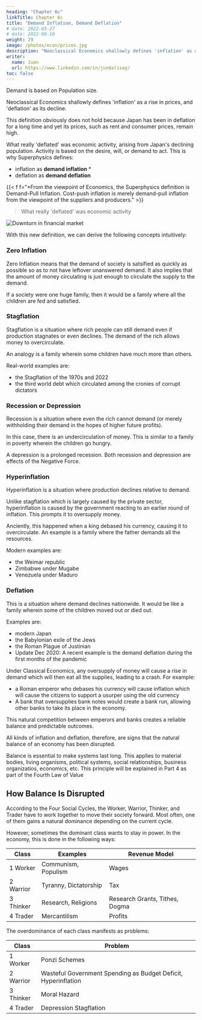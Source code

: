 ```yaml
---
heading: "Chapter 6c"
linkTitle: Chapter 6c
title: "Demand Inflation, Demand Deflation"
# date: 2022-03-27
# date: 2022-08-10
weight: 29
image: /photos/econ/prices.jpg
description: "Neoclassical Economics shallowly defines 'inflation' as a rise in prices, and 'deflation' as its decline"
writer:
  name: Juan
  url: https://www.linkedin.com/in/jundalisay/
toc: false
---
```



Demand is based on Population size.

Neoclassical Economics shallowly defines 'inflation' as a rise in prices, and 'deflation' as its decline.

This definition obviously does not hold because Japan has been in deflation for a long time and yet its prices, such as rent and consumer prices, remain high.

What really 'deflated' was economic activity, arising from Japan's declining population. Activity is based on the desire, will, or demand to act. This is why Superphysics defines:
- inflation as **demand inflation** *
- deflation as **demand deflation**

{{< f f="*From the viewpoint of Economics, the Superphysics definition is Demand-Pull Inflation. Cost-push inflation is merely demand-pull inflation from the viewpoint of the suppliers and producers." >}}


> What really 'deflated' was economic activity

![Downturn in financial market](/photos/econ/crash.jpg)


With this new definition, we can derive the following concepts intuitively:

### Zero Inflation 

Zero Inflation means that the demand of society is satsified as quickly as possible so as to not have leftover unanswered demand. It also implies that the amount of money circulating is just enough to circulate the supply to the demand. 

If a society were one huge family, then it would be a family where all the children are fed and satisfied. 

### Stagflation

Stagflation is a situation where rich people can still demand even if production stagnates or even declines. The demand of the rich allows money to overcirculate. 

An analogy is a family wherein some children have much more than others.

Real-world examples are:
- the Stagflation of the 1970s and 2022
- the third world debt which circulated among the cronies of corrupt dictators

### Recession or Depression

Recession is a situation where even the rich cannot demand (or merely withholding their demand in the hopes of higher future profits).

In this case, there is an undercirculation of money. This is similar to a family in poverty wherein the children go hungry.

A depression is a prolonged recession. Both recession and depression are effects of the Negative Force.


### Hyperinflation

Hyperinflation is a situation where production declines relative to demand. 

Unlike stagflation which is largely caused by the private sector, hyperinflation is caused by the government reacting to an earlier round of inflation. This prompts it to oversupply money. 

Anciently, this happened when a king debased his currency, causing it to overcirculate. An example is a family where the father demands all the resources. 

Modern examples are:
- the Weimar republic
- Zimbabwe under Mugabe
- Venezuela under Maduro


### Deflation

This is a situation where demand declines nationwide. It would be like a family wherein some of the children moved out or died out. 

Examples are:
- modern Japan
- the Babylonian exile of the Jews
- the Roman Plague of Justinian
- Update Dec 2020: A recent example is the demand deflation during the first months of the pandemic

<!-- - **Wage-induced Inflation** is an increase in the demand of workers

- **Profit-induced Inflation** is an increase in the demand of business owners

- **Wage-induced Inflation** is an increase in the demand of workers
 -->
Under Classical Economics, any oversupply of money will cause a rise in demand which will then eat all the supplies, leading to a crash. <!-- be cancelled out by demand inflation which will then cannibalize productivity, leading to a crash. --> For example:
- a Roman emperor who debases his currency will cause inflation which will cause the citizens to support a usurper using the old currency
- A bank that oversupplies bank notes would create a bank run, allowing other banks to take its place in the economy. 

This natural competition between emperors and banks creates a reliable balance and predictable outcomes.


All kinds of inflation and deflation, therefore, are signs that the natural balance of an economy has been disrupted. 

Balance is essential to make systems last long. This applies to material bodies, living organisms, political systems, social relationships, business organizatios, economics, etc. This principle will be explained in Part 4 as part of the Fourth Law of Value


## How Balance Is Disrupted

According to the Four Social Cycles, the Worker, Warrior, Thinker, and Trader have to work together to move their society forward. Most often, one of them gains a natural dominance depending on the current cycle. 

However, sometimes the dominant class wants to stay in power. In the economy, this is done in the following ways:

Class | Examples | Revenue Model
--- | ---  | ---
1 Worker | Communism, Populism | Wages
2 Warrior | Tyranny, Dictatorship | Tax
3 Thinker | Research, Religions | Research Grants, Tithes, Dogma
4 Trader | Mercantilism | Profits

The overdominance of each class manifests as problems:

Class | Problem
--- | ---  
1 Worker | Ponzi Schemes
2 Warrior | Wasteful Government Spending as Budget Deficit, Hyperinflation
3 Thinker | Moral Hazard
4 Trader | Depression Stagflation

<!-- As the most pressing and obvious disruption was caused by Neoclassical Economics, we shall explain it in Part 4.  -->
